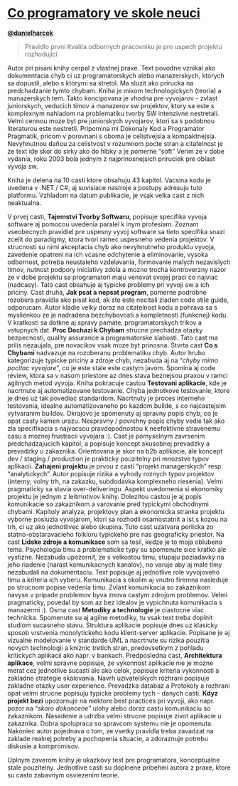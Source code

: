 # [Co programatory ve skole neuci](http://www.martinus.sk/?uItem=16013)

**[@danielharcek](https://twitter.com/danielharcek)**

> Pravidlo prvni
> Kvalita odbornych pracovniku je pro uspech projektu rozhodujici

Autor pri pisani knihy cerpal z vlastnej praxe. Text povodne vznikal ako dokumentacia chyb ci uz programatorskych alebo manazerskych, ktorych sa dopustil, alebo s ktorymi sa stretol. Ma sluzit ako prirucka na predchadzanie tymto chybam. Kniha je mixom technologickych (teoria) a manazerskych tem. Takto koncipovana je vhodna pre vyvojarov - zvlast juniorskych, veducich timov a manazerov sw projektov, ktory sa este s komplexnym nahladom na problematiku tvorby SW intenzivne nestretali. Velmi cennou moze byt pre juniorskych vyvojarov, ktori sa s podobnou literaturou este nestretli. Pripomina mi Dokonaly Kod a Programator Pragmatik, pricom v porovnani s oboma je celistvejsia a kompaktnejsia. Nevyhnutnou daňou za celistvost v rozumnom pocte stran a citatelnost je ze text ide skor do sirky ako do hlbky a je pomerne “soft” Verim ze v dobe vydania, roku 2003 bola jednym z najprinosnejsich priruciek pre oblast vyvoja sw.

Kniha je delena na 10 casti ktore obsahuju 43 kapitol. Vacsina kodu je uvedena v .NET / C#, aj suvisiace nastroje a postupy adresuju tuto platformu. Vzhladom na datum publikacie, je vsak velka cast z nich neaktualna. 

V prvej casti, __Tajemstvi Tvorby Softwaru__, popisuje specifika vyvoja software aj pomocou uvedenia paralel k inym profesiam. Zoznam vseobecnych pravidiel pre uspesny vyvoj software sa tieto specifika snazi zcelit do paradigmy, ktora tvori ramec uspesneho vedenia projektov. V strucnosti su nimi akceptacia chyb ako nevyhnutneho produktu vyvoja, zavedenie opatreni na ich vcasne odchytenie a eliminovanie, vysoka odbornost, potreba neustaleho vzdelavania, formovanie malych nezavislych timov, nutnost podpory iniciativy zdola a mozno trocha kontroverzny nazor ze v dobe projektu sa programatori maju venovat svojej praci co najviac (nadcasy). Tato cast obsahuje aj typicke problemy pri vyvoji sw a ich priciny.
Cast druha, __Jak psat a nepsat program__, pomerne podrobne rozobera pravidla ako pisat kod, ak ste este necitali ziaden code stile guide, odporucam. Autor kladie velky doraz na citatelnost kodu a pohrava sa s myslienkou ze je nadradena bezchybovosti a kompletnosti (funkcnej) kodu. V kratkosti sa dotkne aj spravy pamate, programatorskych trikov a vstupnych dat.
__Proc Dochazi k Chybam__ strucne prechadza otazky bezpecnosti, quality assurance a programatorske slabosti. Tato cast ma prilis nezaujala, pre novacikov vsak moze byt prinosna. 
Stvrta cast __Co s Chybami__ nadvazuje na rozoberanu problematiku chyb. Autor hrubo kategorizuje typicke priciny a zdroje chyb, nezabuda aj na “_chyby mimo pocitac vyvojare_”, co je este stale este castym javom. Spomina aj code review, ktora sa v nasom priestore az dnes stava beznejsou praxou v ramci agilnych metod vyvoja.
Kniha pokracuje castou __Testovani aplikacie__, kde je nacrtnute aj automatizovane testovanie. Chyba jednotkove testovanie, ktore je dnes uz tak povediac standardom. Nacrtnuty je proces interneho testovania, idealne automatizovaneho po kazdom builde, s co najcastejsim vytvaranim buildov. Okrajovo je spomenuty aj spravny popis chyb, co je opat casty kamen urazu. Nespravny / povrchny popis chyby vedie tak ako zla specifikacia s najvacsou pravdepodnostou k neefektivne stravenemu casu a moznej frustracii vyvojara :). Cast je pomyselnym zavrsenim predchadzajucich kapitol, a popisuje koncept skusobnej prevadzky a prevadzky u zakaznika. Orientovana je skor na b2b aplikacie, ale koncept dev / staging / production je prakticky pouzitelny pri mnozstve typov aplikacii. 
__Zahajeni projektu__ je prvou z casti “projekt managerskych” resp. “analytickych”. Autor popisuje rizika a vyhody roznych typov projektov (interny, volny trh, na zakazku, subdodavka komplexneho riesenia). Velmi pragmaticky sa stavia over-deliveringu. Aspekt uvedomenia si ekonomiky projektu je jednym z leitmotivov knihy. Dolezitou castou je aj popis komunikacie so zakaznikom a varovanie pred typickymi obchodnymi chybami. Kapitoly analyza, projektovy plan a ekonomicka stranka projektu vyborne posluzia vyvojarom, ktori sa rozhodli osamostatnit a ist s kozou na trh, ci uz ako jednotlivec alebo skupina. Tuto cast uzatvara perlicka zo statno-obstaravacieho folkloru typickeho pre nas geograficky priestor.
Na cast __Lidske zdroje a komunikace__ som sa tesil, kedze je to moja oblubena tema. Psychologia timu a problematicke typy su spomenute sice kratko ale vystizne. Nezabuda upozornit, ze s velkostou timu, stupaju poziadavky na jeho riadenie (narast komunikacnych kanalov), no varuje aby aj male timy nezabudali na dokumentaciu. Text popisuje aj jednotlive role vyvojoveho timu a kriteria ich vyberu. Komunikacia s okolim aj vnutro firemna nasleduje po strucnom popise vedenia timu. Zvlast komunikacia so zakaznikom navyse v pripade problemov byva znova castym zdrojom problemov. Velmi pragmaticky, povedal by som az bez idealov je vypichnuta komunikacia s manazermi :).
Osma cast __Metodiky a technologie__ je ciastocne viac technicka. Spomenute su aj agilne metodiky, tu vsak text treba doplnit studiom sucasneho stavu. Struktura aplikacie popisuje dnes uz klasicky sposob vrstvenia monolytickeho kodu klient-server aplikacie. Popisane je aj vizualne modelovanie v standarde UML a nacrtnute su rizika pouzitia novych technologii a kniznic tretich stran, predovsetkym z pohladu kritickych aplikacii ako napr. v bankach. 
Predposledna cast, __Architektura aplikace__, velmi spravne popisuje, ze vykonnost aplikacie nie je mozne merat cez jednotlive sucasti ale ako celok, popisuje kriteria vykonnosti a zakladne strategie skalovania. Navrh uzivatelskych rozhrani popisuje zakladne otazky user experience. Prevadzka databaz a Protokoly a rozhrani opat velmi strucne popisuju typicke problemy tych - danych casti.
__Kdyz projekt bezi__ upozornuje na niektore best practices pri vyvoji, ako napr. pozor na “_skoro dokoncene_” ulohy alebo doraz castu komunikaciu so zakaznikom. Nasadenie a udrzba velmi strucne popisuje zivot aplikacie u zakaznika. Dobra spolupraca so spravcom systemu nie je opomenuta. Nakoniec autor pojednava o tom, ze vsetky pravidla treba zavadzat na zaklade realnej potreby a pochopenia situacie, a zdoraznuje potrebu diskusie a kompromisov.

Uplnym zaverom knihy je ukazkovy test pre programatora, konceptualne stale pouzitelny. 
Jednotlive casti su doplnene pribehmi autora z praxe, ktore su casto zabavnym osviezenim teorie.
